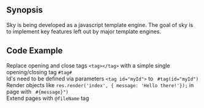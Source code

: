 ## Synopsis
Sky is being developed as a javascript template engine. The goal of sky is to implement key features left out by major template engines. 
## Code Example

Replace opening and close tags `<tag></tag>` with a simple single opening/closing tag `#tag#`  
Id's need to be defined via parameters  `<tag id="myId">` to ` #tag(id="myId")`  
Render objects like `res.render('index', { message: 'Hello there!'});` in page with ` #{message}")`  
Extend pages with `@fileName` tag


